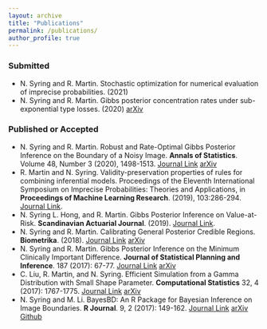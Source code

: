 ```yaml
---
layout: archive
title: "Publications"
permalink: /publications/
author_profile: true
---
```



### Submitted
* N. Syring and R. Martin. Stochastic optimization for numerical evaluation of imprecise probabilities. (2021)
* N. Syring and R. Martin. Gibbs posterior concentration rates under sub-exponential type losses. (2020)   [arXiv](https://arxiv.org/abs/2012.04505)

### Published or Accepted
* N. Syring and R. Martin. Robust and Rate-Optimal Gibbs Posterior Inference on the Boundary of a Noisy Image. **Annals of Statistics**. Volume 48, Number 3 (2020), 1498-1513.  [Journal Link](https://doi.org/10.1214/19-AOS1856)   [arXiv](https://arxiv.org/abs/1606.08400) 
* R. Martin and N. Syring. Validity-preservation properties of rules for combining inferential models. Proceedings of the Eleventh International Symposium on Imprecise Probabilities: Theories and Applications, in **Proceedings of Machine Learning Research**. (2019), 103:286-294.  [Journal Link](http://proceedings.mlr.press/v103/martin19a/martin19a.pdf).
* N. Syring L. Hong, and R. Martin. Gibbs Posterior Inference on Value-at-Risk.  **Scandinavian Actuarial Journal**. (2019). [Journal Link](https://doi.org/10.1080/03461238.2019.1573754).
* N. Syring and R. Martin. Calibrating General Posterior Credible Regions. **Biometrika**. (2018). [Journal Link](https://doi.org/10.1093/biomet/asy054)   [arXiv](https://arxiv.org/abs/1509.00922)
* N. Syring and R. Martin. Gibbs Posterior Inference on the Minimum Clinically Important Difference. **Journal of Statistical Planning and Inference**. 187 (2017): 67-77. [Journal Link](http://dx.doi.org/10.1016/j.jspi.2017.03.001)   [arXiv](https://arxiv.org/abs/1501.01840)
* C. Liu, R. Martin, and N. Syring. Efficient Simulation from a Gamma Distribution with Small Shape Parameter. **Computational Statistics** 32, 4 (2017): 1767-1775. [Journal Link](https://doi.org/10.1007/s00180-016-0692-0)   [arXiv](https://arxiv.org/abs/1302.1884)
* N. Syring and M. Li. BayesBD: An R Package for Bayesian Inference on Image Boundaries. **R Journal**. 9, 2 (2017): 149-162. [Journal Link](https://journal.r-project.org/archive/2017/RJ-2017-052/index.html)   [arXiv](https://arxiv.org/abs/1612.04271)   [Github](https://github.com/nasyring/GSOC-BayesBD)

